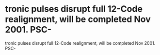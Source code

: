 # tronic pulses disrupt full 12-Code realignment, will be completed Nov 2001. PSC-

tronic pulses disrupt full 12-Code realignment, will be completed Nov 2001. PSC-